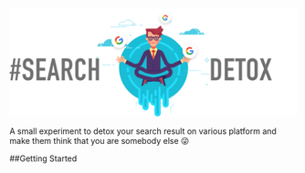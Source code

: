 
![](./src/assets/img/meditator-text.png)

A small experiment to detox your search result on various platform and make them think that you are somebody else 😜

##Getting Started
